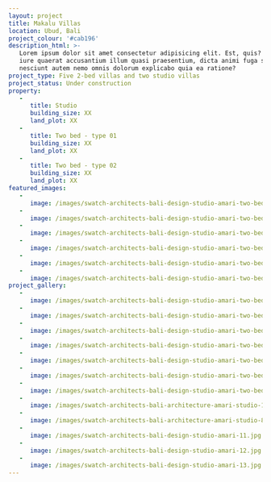 ```yaml
---
layout: project
title: Makalu Villas
location: Ubud, Bali
project_colour: '#cab196'
description_html: >-
   Lorem ipsum dolor sit amet consectetur adipisicing elit. Est, quis? Velit,
   iure quaerat accusantium illum quasi praesentium, dicta animi fuga sunt,
   nesciunt autem nemo omnis dolorum explicabo quia ea ratione?
project_type: Five 2-bed villas and two studio villas
project_status: Under construction
property:
   -
      title: Studio
      building_size: XX
      land_plot: XX
   -
      title: Two bed - type 01
      building_size: XX
      land_plot: XX
   -
      title: Two bed - type 02
      building_size: XX
      land_plot: XX
featured_images:
   -
      image: /images/swatch-architects-bali-design-studio-amari-two-bed-1.jpg
   -
      image: /images/swatch-architects-bali-design-studio-amari-two-bed-10.jpg
   -
      image: /images/swatch-architects-bali-design-studio-amari-two-bed-4.jpg
   -
      image: /images/swatch-architects-bali-design-studio-amari-two-bed-6.jpg
   -
      image: /images/swatch-architects-bali-design-studio-amari-two-bed-8.jpg
   -
      image: /images/swatch-architects-bali-design-studio-amari-two-bed-3.jpg
project_gallery:
   -
      image: /images/swatch-architects-bali-design-studio-amari-two-bed-1.jpg
   -
      image: /images/swatch-architects-bali-design-studio-amari-two-bed-10.jpg
   -
      image: /images/swatch-architects-bali-design-studio-amari-two-bed-4.jpg
   -
      image: /images/swatch-architects-bali-design-studio-amari-two-bed-6.jpg
   -
      image: /images/swatch-architects-bali-design-studio-amari-two-bed-8.jpg
   -
      image: /images/swatch-architects-bali-design-studio-amari-two-bed-2.jpg
   -
      image: /images/swatch-architects-bali-design-studio-amari-two-bed-7.jpg
   -
      image: /images/swatch-architects-bali-architecture-amari-studio-1.jpg
   -
      image: /images/swatch-architects-bali-architecture-amari-studio-8.jpg
   -
      image: /images/swatch-architects-bali-design-studio-amari-11.jpg
   -
      image: /images/swatch-architects-bali-design-studio-amari-12.jpg
   -
      image: /images/swatch-architects-bali-design-studio-amari-13.jpg
---
```

